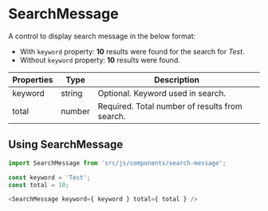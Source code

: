 # SearchMessage

A control to display search message in the below format:

- With `keyword` property:  <strong color="red">10</strong> results were found for the search for <em>Test</em>.
- Without `keyword` property: <strong color="red">10</strong> results were found.


Properties |  Type  | Description
-----------|--------|------------
keyword    | string | Optional. Keyword used in search.
total      | number | Required. Total number of results from search.

## Using SearchMessage

```js
import SearchMessage from 'src/js/components/search-message';

const keyword = 'Test';
const total = 10;

<SearchMessage keyword={ keyword } total={ total } />
```
